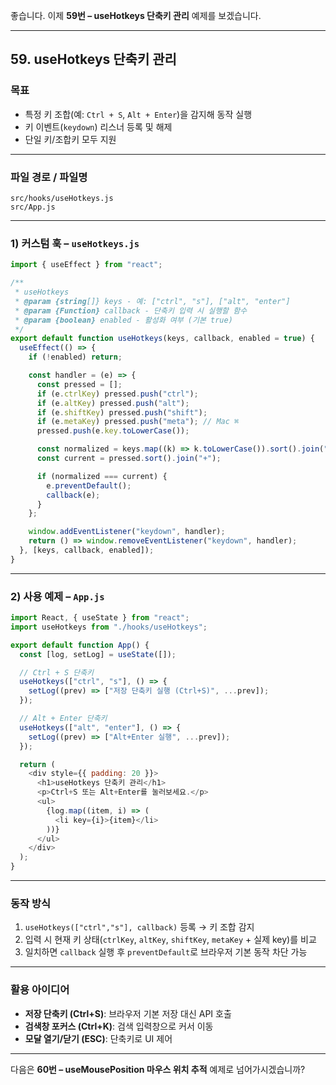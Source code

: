 좋습니다. 이제 **59번 – useHotkeys 단축키 관리** 예제를 보겠습니다.

---

## 59. useHotkeys 단축키 관리

### 목표

* 특정 키 조합(예: `Ctrl + S`, `Alt + Enter`)을 감지해 동작 실행
* 키 이벤트(`keydown`) 리스너 등록 및 해제
* 단일 키/조합키 모두 지원

---

### 파일 경로 / 파일명

```
src/hooks/useHotkeys.js
src/App.js
```

---

### 1) 커스텀 훅 – `useHotkeys.js`

```javascript
import { useEffect } from "react";

/**
 * useHotkeys
 * @param {string[]} keys - 예: ["ctrl", "s"], ["alt", "enter"]
 * @param {Function} callback - 단축키 입력 시 실행할 함수
 * @param {boolean} enabled - 활성화 여부 (기본 true)
 */
export default function useHotkeys(keys, callback, enabled = true) {
  useEffect(() => {
    if (!enabled) return;

    const handler = (e) => {
      const pressed = [];
      if (e.ctrlKey) pressed.push("ctrl");
      if (e.altKey) pressed.push("alt");
      if (e.shiftKey) pressed.push("shift");
      if (e.metaKey) pressed.push("meta"); // Mac ⌘
      pressed.push(e.key.toLowerCase());

      const normalized = keys.map((k) => k.toLowerCase()).sort().join("+");
      const current = pressed.sort().join("+");

      if (normalized === current) {
        e.preventDefault();
        callback(e);
      }
    };

    window.addEventListener("keydown", handler);
    return () => window.removeEventListener("keydown", handler);
  }, [keys, callback, enabled]);
}
```

---

### 2) 사용 예제 – `App.js`

```javascript
import React, { useState } from "react";
import useHotkeys from "./hooks/useHotkeys";

export default function App() {
  const [log, setLog] = useState([]);

  // Ctrl + S 단축키
  useHotkeys(["ctrl", "s"], () => {
    setLog((prev) => ["저장 단축키 실행 (Ctrl+S)", ...prev]);
  });

  // Alt + Enter 단축키
  useHotkeys(["alt", "enter"], () => {
    setLog((prev) => ["Alt+Enter 실행", ...prev]);
  });

  return (
    <div style={{ padding: 20 }}>
      <h1>useHotkeys 단축키 관리</h1>
      <p>Ctrl+S 또는 Alt+Enter를 눌러보세요.</p>
      <ul>
        {log.map((item, i) => (
          <li key={i}>{item}</li>
        ))}
      </ul>
    </div>
  );
}
```

---

### 동작 방식

1. `useHotkeys(["ctrl","s"], callback)` 등록 → 키 조합 감지
2. 입력 시 현재 키 상태(`ctrlKey`, `altKey`, `shiftKey`, `metaKey` + 실제 key)를 비교
3. 일치하면 `callback` 실행 후 `preventDefault`로 브라우저 기본 동작 차단 가능

---

### 활용 아이디어

* **저장 단축키 (Ctrl+S)**: 브라우저 기본 저장 대신 API 호출
* **검색창 포커스 (Ctrl+K)**: 검색 입력창으로 커서 이동
* **모달 열기/닫기 (ESC)**: 단축키로 UI 제어

---

다음은 **60번 – useMousePosition 마우스 위치 추적** 예제로 넘어가시겠습니까?

